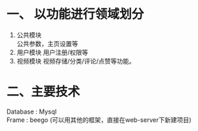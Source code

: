 <!-- Create Date: 2021.07.12
     Author: 曾政雄 -->
     
<!-- 按照版本号commit完善，在remark中备注 -->

<!-- Version: 1.0.0 
     Update date: 2021.07.12
     Update author: 曾政雄-->
# 一、 以功能进行领域划分 #
1. 公共模块         
公共参数，主页设置等
2. 用户模块
用户注册/权限等
3. 视频模块
视频存储/分类/评论/点赞等功能。
<!-- 没得原型图啊 -->

# 二、主要技术 # 
Database : Mysql   
Frame : beego (可以用其他的框架，直接在web-server下新建项目)
